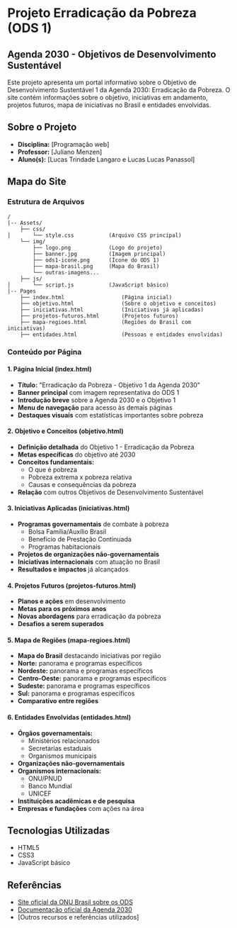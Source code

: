 # Projeto Erradicação da Pobreza (ODS 1)
## Agenda 2030 - Objetivos de Desenvolvimento Sustentável

Este projeto apresenta um portal informativo sobre o Objetivo de Desenvolvimento Sustentável 1 da Agenda 2030: Erradicação da Pobreza. O site contém informações sobre o objetivo, iniciativas em andamento, projetos futuros, mapa de iniciativas no Brasil e entidades envolvidas.

## Sobre o Projeto
- **Disciplina:** [Programação web]
- **Professor:** [Juliano Menzen]
- **Aluno(s):** [Lucas Trindade Langaro e Lucas Lucas Panassol]

## Mapa do Site

### Estrutura de Arquivos
```
/
|-- Assets/
    ├── css/
│       └── style.css           (Arquivo CSS principal)
    └── img/
        ├── logo.png            (Logo do projeto)
        ├── banner.jpg          (Imagem principal)
        ├── ods1-icone.png      (Ícone do ODS 1)
        ├── mapa-brasil.png     (Mapa do Brasil)
        └── outras-imagens...
    ├── js/
│       └── script.js           (JavaScript básico)
|-- Pages
    ├── index.html                  (Página inicial)
    ├── objetivo.html               (Sobre o objetivo e conceitos)
    ├── iniciativas.html            (Iniciativas já aplicadas)
    ├── projetos-futuros.html       (Projetos futuros)
    ├── mapa-regioes.html           (Regiões do Brasil com iniciativas)
    ├── entidades.html              (Pessoas e entidades envolvidas)
```

### Conteúdo por Página

#### 1. Página Inicial (index.html)
- **Título:** "Erradicação da Pobreza - Objetivo 1 da Agenda 2030"
- **Banner principal** com imagem representativa do ODS 1
- **Introdução breve** sobre a Agenda 2030 e o Objetivo 1
- **Menu de navegação** para acesso às demais páginas
- **Destaques visuais** com estatísticas importantes sobre pobreza

#### 2. Objetivo e Conceitos (objetivo.html)
- **Definição detalhada** do Objetivo 1 - Erradicação da Pobreza
- **Metas específicas** do objetivo até 2030
- **Conceitos fundamentais:**
  * O que é pobreza
  * Pobreza extrema x pobreza relativa
  * Causas e consequências da pobreza
- **Relação** com outros Objetivos de Desenvolvimento Sustentável

#### 3. Iniciativas Aplicadas (iniciativas.html)
- **Programas governamentais** de combate à pobreza
  * Bolsa Família/Auxílio Brasil
  * Benefício de Prestação Continuada
  * Programas habitacionais
- **Projetos de organizações não-governamentais**
- **Iniciativas internacionais** com atuação no Brasil
- **Resultados e impactos** já alcançados

#### 4. Projetos Futuros (projetos-futuros.html)
- **Planos e ações** em desenvolvimento
- **Metas para os próximos anos**
- **Novas abordagens** para erradicação da pobreza
- **Desafios a serem superados**

#### 5. Mapa de Regiões (mapa-regioes.html)
- **Mapa do Brasil** destacando iniciativas por região
- **Norte:** panorama e programas específicos
- **Nordeste:** panorama e programas específicos
- **Centro-Oeste:** panorama e programas específicos
- **Sudeste:** panorama e programas específicos
- **Sul:** panorama e programas específicos
- **Comparativo entre regiões**

#### 6. Entidades Envolvidas (entidades.html)
- **Órgãos governamentais:**
  * Ministérios relacionados
  * Secretarias estaduais
  * Organismos municipais
- **Organizações não-governamentais**
- **Organismos internacionais:**
  * ONU/PNUD
  * Banco Mundial
  * UNICEF
- **Instituições acadêmicas e de pesquisa**
- **Empresas e fundações** com ações na área

## Tecnologias Utilizadas
- HTML5
- CSS3
- JavaScript básico

## Referências
- [Site oficial da ONU Brasil sobre os ODS](https://brasil.un.org/pt-br/sdgs)
- [Documentação oficial da Agenda 2030](https://agenda2030.org.br/)
- [Outros recursos e referências utilizados]
